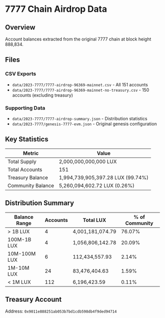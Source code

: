 # 7777 Chain Airdrop Data

## Overview

Account balances extracted from the original 7777 chain at block height 888,834.

## Files

### CSV Exports
- `data/2023-7777/7777-airdrop-96369-mainnet.csv` - All 151 accounts
- `data/2023-7777/7777-airdrop-96369-mainnet-no-treasury.csv` - 150 accounts (excluding treasury)

### Supporting Data
- `data/2023-7777/7777-airdrop-summary.json` - Distribution statistics
- `data/2023-7777/genesis-7777-evm.json` - Original genesis configuration

## Key Statistics

| Metric | Value |
|--------|-------|
| Total Supply | 2,000,000,000,000 LUX |
| Total Accounts | 151 |
| Treasury Balance | 1,994,739,905,397.28 LUX (99.74%) |
| Community Balance | 5,260,094,602.72 LUX (0.26%) |

## Distribution Summary

| Balance Range | Accounts | Total LUX | % of Community |
|--------------|----------|-----------|----------------|
| > 1B LUX | 4 | 4,001,181,074.79 | 76.07% |
| 100M-1B LUX | 4 | 1,056,806,142.78 | 20.09% |
| 10M-100M LUX | 6 | 112,434,557.93 | 2.14% |
| 1M-10M LUX | 24 | 83,476,404.63 | 1.59% |
| < 1M LUX | 112 | 6,196,423.59 | 0.11% |

## Treasury Account

Address: `0x9011e888251ab053b7bd1cdb598db4f9ded94714`